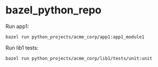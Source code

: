 # bazel_python_repo

Run app1:
```
bazel run python_projects/acme_corp/app1:app1_module1
```

Run lib1 tests:
```
bazel run python_projects/acme_corp/lib1/tests/unit:unit
```